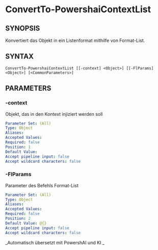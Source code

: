 ﻿---
external help file: powershai-help.xml
schema: 2.0.0
powershai: true
---

# ConvertTo-PowershaiContextList

## SYNOPSIS <!--!= @#Synop !-->
Konvertiert das Objekt in ein Listenformat mithilfe von Format-List.

## SYNTAX <!--!= @#Syntax !-->

```
ConvertTo-PowershaiContextList [[-context] <Object>] [[-FlParams] <Object>] [<CommonParameters>]
```

## PARAMETERS <!--!= @#Params !-->

### -context
Objekt, das in den Kontext injiziert werden soll

```yml
Parameter Set: (All)
Type: Object
Aliases: 
Accepted Values: 
Required: false
Position: 1
Default Value: 
Accept pipeline input: false
Accept wildcard characters: false
```

### -FlParams
Parameter des Befehls Format-List

```yml
Parameter Set: (All)
Type: Object
Aliases: 
Accepted Values: 
Required: false
Position: 2
Default Value: @{}
Accept pipeline input: false
Accept wildcard characters: false
```




<!--PowershaiAiDocBlockStart-->
_Automatisch übersetzt mit PowershAI und KI 
_
<!--PowershaiAiDocBlockEnd-->
